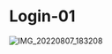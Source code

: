# Login-01
![IMG_20220807_183208](https://user-images.githubusercontent.com/101454769/183288510-2ef092c0-e6da-4f93-b87b-73368d8d0afc.jpg)
